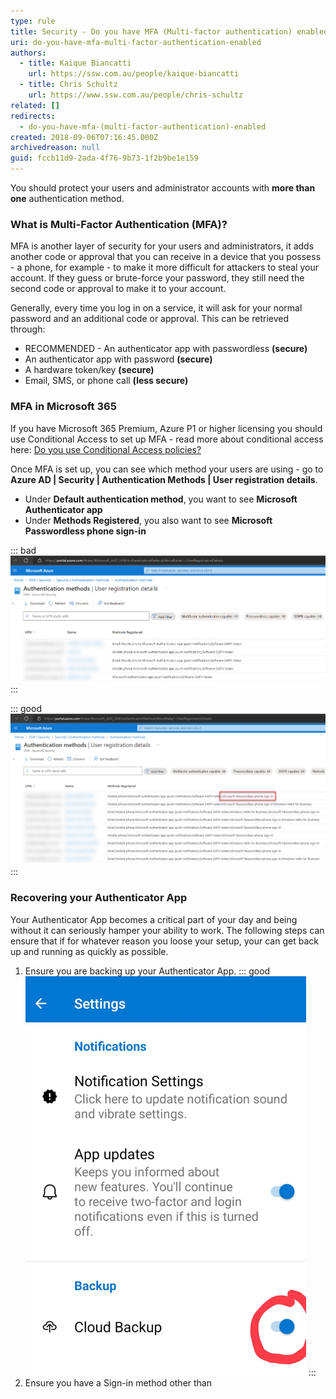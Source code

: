 ```yaml
---
type: rule
title: Security - Do you have MFA (Multi-factor authentication) enabled?
uri: do-you-have-mfa-multi-factor-authentication-enabled
authors:
  - title: Kaique Biancatti
    url: https://ssw.com.au/people/kaique-biancatti
  - title: Chris Schultz
    url: https://www.ssw.com.au/people/chris-schultz
related: []
redirects:
  - do-you-have-mfa-(multi-factor-authentication)-enabled
created: 2018-09-06T07:16:45.000Z
archivedreason: null
guid: fccb11d9-2ada-4f76-9b73-1f2b9be1e159
---
```

You should protect your users and administrator accounts with **more than one** authentication method.

<!--endintro-->

### What is Multi-Factor Authentication (MFA)?

MFA is another layer of security for your users and administrators, it adds another code or approval that you can receive in a device that you possess - a phone, for example - to make it more difficult for attackers to steal your account. If they guess or brute-force your password, they still need the second code or approval to make it to your account. 

Generally, every time you log in on a service, it will ask for your normal password and an additional code or approval. This can be retrieved through:

* RECOMMENDED - An authenticator app with passwordless **(secure)**
* An authenticator app with password **(secure)**
* A hardware token/key **(secure)**
* Email, SMS, or phone call **(less secure)**

### MFA in Microsoft 365

If you have Microsoft 365 Premium, Azure P1 or higher licensing you should use Conditional Access to set up MFA - read more about conditional access here: [Do you use Conditional Access policies?](/conditional-access-policies)

Once MFA is set up, you can see which method your users are using - go to **Azure AD | Security | Authentication Methods | User registration details**.

* Under **Default authentication method**, you want to see **Microsoft Authenticator app**
* Under **Methods Registered**, you also want to see **Microsoft Passwordless phone sign-in**

::: bad\
![Figure: Bad example - No Microsoft Passwordless phone sign-in registered](azure-mfa-bad.png)
:::

::: good\
![Figure: Good example - Microsoft Passwordless phone sign-in registered](azure-mfa-good.png)
::: 

### Recovering your Authenticator App

Your Authenticator App becomes a critical part of your day and being without it can seriously hamper your ability to work. The following steps can ensure that if for whatever reason you loose your setup, your can get back up and running as quickly as possible.

1. Ensure you are backing up your Authenticator App.
   ::: good\
   ![Figure: Good example - Microsoft Authenticator App with Cloud Backup turned on](backup.png)
   :::
2. Ensure you have a Sign-in method other than
